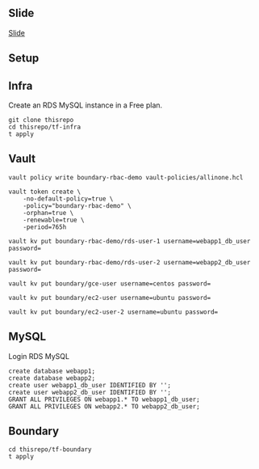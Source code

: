 ## Slide
[Slide](https://docs.google.com/presentation/d/1AEoOEKt5OP1RCK4uCwVFqLOOD_4VAFA_du5-ID_VxmM/edit?usp=sharing)

## Setup

## Infra
Create an RDS MySQL instance in a Free plan.

```
git clone thisrepo
cd thisrepo/tf-infra
t apply
```

## Vault
```
vault policy write boundary-rbac-demo vault-policies/allinone.hcl

vault token create \
    -no-default-policy=true \
    -policy="boundary-rbac-demo" \
    -orphan=true \
    -renewable=true \
    -period=765h

vault kv put boundary-rbac-demo/rds-user-1 username=webapp1_db_user password=

vault kv put boundary-rbac-demo/rds-user-2 username=webapp2_db_user password=

vault kv put boundary/gce-user username=centos password=

vault kv put boundary/ec2-user username=ubuntu password=

vault kv put boundary/ec2-user-2 username=ubuntu password=
```

## MySQL
Login RDS MySQL
```
create database webapp1;
create database webapp2;
create user webapp1_db_user IDENTIFIED BY '';
create user webapp2_db_user IDENTIFIED BY '';
GRANT ALL PRIVILEGES ON webapp1.* TO webapp1_db_user;
GRANT ALL PRIVILEGES ON webapp2.* TO webapp2_db_user;
```

## Boundary
```
cd thisrepo/tf-boundary
t apply
```
